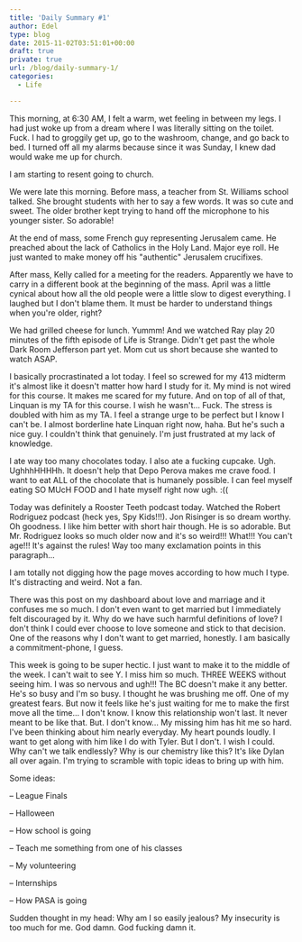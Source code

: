```yaml
---
title: 'Daily Summary #1'
author: Edel
type: blog
date: 2015-11-02T03:51:01+00:00
draft: true
private: true
url: /blog/daily-summary-1/
categories:
  - Life

---
```

This morning, at 6:30 AM, I felt a warm, wet feeling in between my legs. I had just woke up from a dream where I was literally sitting on the toilet. Fuck. I had to groggily get up, go to the washroom, change, and go back to bed. I turned off all my alarms because since it was Sunday, I knew dad would wake me up for church.

I am starting to resent going to church.

We were late this morning. Before mass, a teacher from St. Williams school talked. She brought students with her to say a few words. It was so cute and sweet. The older brother kept trying to hand off the microphone to his younger sister. So adorable!

At the end of mass, some French guy representing Jerusalem came. He preached about the lack of Catholics in the Holy Land. Major eye roll. He just wanted to make money off his "authentic" Jerusalem crucifixes.

After mass, Kelly called for a meeting for the readers. Apparently we have to carry in a different book at the beginning of the mass. April was a little cynical about how all the old people were a little slow to digest everything. I laughed but I don't blame them. It must be harder to understand things when you're older, right?

We had grilled cheese for lunch. Yummm! And we watched Ray play 20 minutes of the fifth episode of Life is Strange. Didn't get past the whole Dark Room Jefferson part yet. Mom cut us short because she wanted to watch ASAP.

I basically procrastinated a lot today. I feel so screwed for my 413 midterm it's almost like it doesn't matter how hard I study for it. My mind is not wired for this course. It makes me scared for my future. And on top of all of that, Linquan is my TA for this course. I wish he wasn't... Fuck. The stress is doubled with him as my TA. I feel a strange urge to be perfect but I know I can't be. I almost borderline hate Linquan right now, haha. But he's such a nice guy. I couldn't think that genuinely. I'm just frustrated at my lack of knowledge.

I ate way too many chocolates today. I also ate a fucking cupcake. Ugh. UghhhHHHHh. It doesn't help that Depo Perova makes me crave food. I want to eat ALL of the chocolate that is humanely possible. I can feel myself eating SO MUcH FOOD and I hate myself right now ugh. :((

Today was definitely a Rooster Teeth podcast today. Watched the Robert Rodriguez podcast (heck yes, Spy Kids!!!). Jon Risinger is so dream worthy. Oh goodness. I like him better with short hair though. He is so adorable. But Mr. Rodriguez looks so much older now and it's so weird!!! What!!! You can't age!!! It's against the rules! Way too many exclamation points in this paragraph...

I am totally not digging how the page moves according to how much I type. It's distracting and weird. Not a fan.

There was this post on my dashboard about love and marriage and it confuses me so much. I don't even want to get married but I immediately felt discouraged by it. Why do we have such harmful definitions of love? I don't think I could ever choose to love someone and stick to that decision. One of the reasons why I don't want to get married, honestly. I am basically a commitment-phone, I guess.

This week is going to be super hectic. I just want to make it to the middle of the week. I can't wait to see Y. I miss him so much. THREE WEEKS without seeing him. I was so nervous and ugh!!! The BC doesn't make it any better. He's so busy and I'm so busy. I thought he was brushing me off. One of my greatest fears. But now it feels like he's just waiting for me to make the first move all the time... I don't know. I know this relationship won't last. It never meant to be like that. But. I don't know... My missing him has hit me so hard. I've been thinking about him nearly everyday. My heart pounds loudly. I want to get along with him like I do with Tyler. But I don't. I wish I could. Why can't we talk endlessly? Why is our chemistry like this? It's like Dylan all over again. I'm trying to scramble with topic ideas to bring up with him.

Some ideas:
  
&#8211; League Finals
  
&#8211; Halloween
  
&#8211; How school is going
  
&#8211; Teach me something from one of his classes
  
&#8211; My volunteering
  
&#8211; Internships
  
&#8211; How PASA is going

Sudden thought in my head: Why am I so easily jealous? My insecurity is too much for me. God damn. God fucking damn it.


